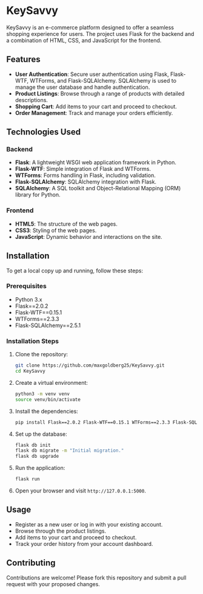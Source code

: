 # KeySavvy

KeySavvy is an e-commerce platform designed to offer a seamless shopping experience for users. The project uses Flask for the backend and a combination of HTML, CSS, and JavaScript for the frontend.

## Features

- **User Authentication**: Secure user authentication using Flask, Flask-WTF, WTForms, and Flask-SQLAlchemy. SQLAlchemy is used to manage the user database and handle authentication.
- **Product Listings**: Browse through a range of products with detailed descriptions.
- **Shopping Cart**: Add items to your cart and proceed to checkout.
- **Order Management**: Track and manage your orders efficiently.

## Technologies Used

### Backend
- **Flask**: A lightweight WSGI web application framework in Python.
- **Flask-WTF**: Simple integration of Flask and WTForms.
- **WTForms**: Forms handling in Flask, including validation.
- **Flask-SQLAlchemy**: SQLAlchemy integration with Flask.
- **SQLAlchemy**: A SQL toolkit and Object-Relational Mapping (ORM) library for Python.

### Frontend
- **HTML5**: The structure of the web pages.
- **CSS3**: Styling of the web pages.
- **JavaScript**: Dynamic behavior and interactions on the site.

## Installation

To get a local copy up and running, follow these steps:

### Prerequisites

- Python 3.x
- Flask==2.0.2
- Flask-WTF==0.15.1
- WTForms==2.3.3
- Flask-SQLAlchemy==2.5.1

### Installation Steps

1. Clone the repository:
    ```bash
    git clone https://github.com/maxgoldberg25/KeySavvy.git
    cd KeySavvy
    ```

2. Create a virtual environment:
    ```bash
    python3 -m venv venv
    source venv/bin/activate
    ```

3. Install the dependencies:
    ```bash
    pip install Flask==2.0.2 Flask-WTF==0.15.1 WTForms==2.3.3 Flask-SQLAlchemy==2.5.1
    ```

4. Set up the database:
    ```bash
    flask db init
    flask db migrate -m "Initial migration."
    flask db upgrade
    ```

5. Run the application:
    ```bash
    flask run
    ```

6. Open your browser and visit `http://127.0.0.1:5000`.

## Usage

- Register as a new user or log in with your existing account.
- Browse through the product listings.
- Add items to your cart and proceed to checkout.
- Track your order history from your account dashboard.

## Contributing

Contributions are welcome! Please fork this repository and submit a pull request with your proposed changes.
